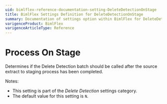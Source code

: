 ```yaml
---
uid: bimlflex-reference-documentation-setting-DeleteDetectionOnStage
title: BimlFlex Settings Definition for DeleteDetectionOnStage
summary: Documentation of settings option within BimlFlex for DeleteDetectionOnStage
varigenceProduct: BimlFlex
varigenceArticleType: Reference
---
```


# Process On Stage

Determines if the Delete Detection batch should be called after the source extract to staging process has been completed.

Notes:

* This setting is part of the *Delete Detection* settings category.
* The default value for this setting is `N`.
